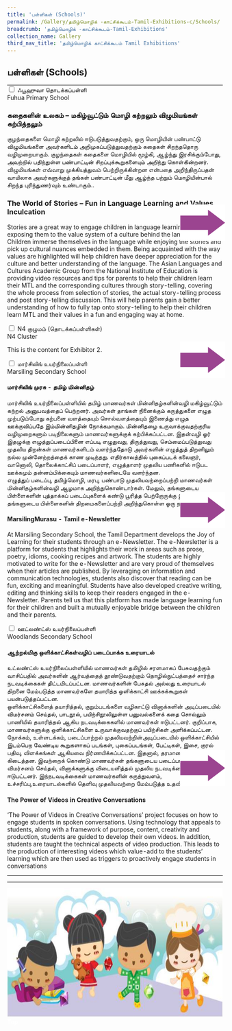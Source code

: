 ```yaml
---
title: 'பள்ளிகள் (Schools)'
permalink: /Gallery/தமிழ்மொழிக் -காட்சிக்கூடம்-Tamil-Exhibitions-c/Schools/
breadcrumb: 'தமிழ்மொழிக் -காட்சிக்கூடம்-Tamil-Exhibitions'
collection_name: Gallery
third_nav_title: 'தமிழ்மொழிக் காட்சிக்கூடம் Tamil Exhibitions'
---
```


##  பள்ளிகள்  (Schools)
<html>
<head>
<style>
 
.hl{
    display: inline-block;
    padding: 12px 20px;
    text-align: center;
    text-decoration: none;
    color: #fff;
    background-color: #4372d6;
    border-radius: 6px;
    outline: 0;
    cursor: pointer;
    margin-right: 10px;
    margin-bottom: 7px;
    width: 120px;
}
.tbl{
    border:0 none;
    padding:0; 
    margin:0;
    border-collapse: collapse;
}
.tbl a {
    position:absolute;
    margin-left: -100px;
}
</style>
</head>
<body>
  <table class="tbl">
<tr>
<td style="border:0 none;padding: 0; margin:0;">
<div class="atab">
      <input id="tab-1" type="checkbox" name="tab">
      <label for="tab-1" class="lbTM">ஃபூஹுவா தொடக்கப்பள்ளி<br/>Fuhua Primary School</label>
      <div class="tab-content">
      <h3>கதைகளின் உலகம் – மகிழ்வூட்டும் மொழி கற்றலும்  விழுமியங்கள் கற்பித்தலும் </h3>
      <p>
        குழந்தைகளை மொழி கற்றலில் ஈடுபடுத்துவதற்கும், ஒரு மொழியின் பண்பாட்டு விழுமியங்களை அவர்களிடம் அறிமுகப்படுத்துவதற்கும் கதைகள் சிறந்ததொரு வழிமுறையாகும். குழந்தைகள் கதைகளை மொழியில் மூழ்கி, ஆழ்ந்து இரசிக்கும்போது, அவற்றில் பதிந்துள்ள பண்பாட்டின் சிறப்புக்கூறுகளையும் அறிந்து கொள்கின்றனர். விழுமியங்கள் எவ்வாறு முக்கியத்துவம் பெற்றிருக்கின்றன என்பதை அறிந்திருப்பதன் வாயிலாக அவர்களுக்குத் தங்கள் பண்பாட்டின் மீது ஆழ்ந்த பற்றும் மொழியின்பால் சிறந்த புரிந்துணர்வும் உண்டாகும்.. </p>

<h3>The World of Stories – Fun in Language Learning and Values Inculcation</h3>
<p>Stories are a great way to engage children in language learning and exposing them to the value system of a culture behind the language.  Children immerse themselves in the language while enjoying the stories and pick up cultural nuances embedded in them.  Being acquainted with the way values are highlighted will help children have deeper appreciation for the culture and better understanding of the language.  The Asian Languages and Cultures Academic Group from the National Institute of Education is providing video resources and tips for parents to help their children learn their MTL and the corresponding cultures through story-telling, covering the whole process from selection of stories, the actual story-telling process and post story-telling discussion.  This will help parents gain a better understanding of how to fully tap onto story-telling to help their children learn MTL and their values in a fun and engaging way at home.

</p>
      </div>
</div>

</td>
<td style="border:0 none;padding: 0; margin:0;">
<a href="/test/Chinese-poster/"><img alt="Click here" src="/images/arrowTamil.png"></a>
</td>
</tr>
<tr>
<td style="border:0 none;padding: 0; margin:0;">
<div class="atab">
      <input id="tab-2" type="checkbox" name="tab">
      <label for="tab-2" class="lbTM">N4 குழுமம் (தொடக்கப்பள்ளிகள்)<br/>N4 Cluster</label>
      <div class="tab-content">
        <p>
          This is the content for Exhibitor 2.
        </p>
      </div>
</div>
</td>
<td style="border:0 none;padding: 0; margin:0;">
 <a href="/test/Chinese-poster/"><img alt="Click here" src="/images/arrowTamil.png"></a>
</td>
</tr>
<tr>
<td style="border:0 none;padding: 0; margin:0;">
<div class="atab">
      <input id="tab-3" type="checkbox" name="tab">
      <label for="tab-3">மார்சிலிங் உயர்நிலைப்பள்ளி<br/>Marsiling Secondary School</label>
      <div class="tab-content">
       <h4><strong>மார்சிலிங் முரசு - தமிழ் மின்னிதழ்</strong></h4>
       <p>மார்சிலிங் உயர்நிலைப்பள்ளியில் தமிழ் மாணவர்கள் மின்னிதழ்களின்வழி மகிழ்வூட்டும் கற்றல் அனுபவத்தைப் பெற்றனர். அவர்கள் தாங்கள் நினைக்கும் கருத்துகளை எழுத முற்படும்போது கற்பனை வளத்தையும் சொல்வளத்தையும் இணைத்து எழுத ஊக்குவிப்பதே இம்மின்னிதழின் நோக்கமாகும். மின்னிதழை உருவாக்குவதற்குரிய வழிமுறைகளும் படிநிலைகளும் மாணவர்களுக்குக் கற்பிக்கப்பட்டன. 
இதன்வழி ஓர் இதழுக்கு எழுத்துப்படைப்பினை எப்படி எழுதுவது, திருத்துவது, செம்மைப்படுத்துவது முதலிய திறன்கள் மாணவர்களிடம் வளர்ந்ததோடு அவர்களின் எழுத்துத் திறனிலும் நல்ல முன்னேற்றத்தைக் காண முடிந்தது. எதிர்காலத்தில் புகைப்படக் கலைஞர், வானொலி, தொலைக்காட்சிப் படைப்பாளர், எழுத்தாளர் முதலிய பணிகளில் ஈடுபட ஊக்கமும் தன்னம்பிக்கையும் மாணவர்களிடையே வளர்ந்தன.<br/>
எழுத்துப் படைப்பு, தமிழ்மொழி, மரபு, பண்பாடு முதலியவற்றைப்பற்றி மாணவர்கள் மின்னிதழ்களின்வழி ஆழமாக அறிந்துகொண்டார்கள். மேலும், தங்களுடைய பிள்ளைகளின் புத்தாக்கப் படைப்புகளைக் கண்டு பூரித்த பெற்றோருக்கு இம்மின்னிதழ் தங்களுடைய பிள்ளைகளின் திறமைகளைப்பற்றி அறிந்துகொள்ள ஒரு நல்ல 
</p>
       <h4><strong>MarsilingMurasu - Tamil e-Newsletter</strong></h4>
        <p>
         At Marsiling Secondary School, the Tamil Department develops the Joy of Learning for their students through an e-Newsletter. The e-Newsletter is a platform for students that highlights their work in areas such as prose, poetry, idioms, cooking recipes and artwork. The students are highly motivated to write for the e-Newsletter and are very proud of themselves when their articles are published. By leveraging on information and communication technologies, students also discover that reading can be fun, exciting and meaningful. Students have also developed creative writing, editing and thinking skills to keep their readers engaged in the e-Newsletter. Parents tell us that this platform has made language learning fun for their children and built a mutually enjoyable bridge between the children and their parents.
        </p>
      </div>
</div>
</td>
<td style="border:0 none;padding: 0; margin:0;">
 <a href="/test/Chinese-poster/"><img alt="Click here" src="/images/arrowTamil.png"></a>
</td>
</tr>
<tr>
<td style="border:0 none;padding: 0; margin:0;">
<div class="atab">
      <input id="tab-4" type="checkbox" name="tab">
      <label for="tab-4" class="lbTM">	ஊட்லண்ட்ஸ் உயர்நிலைப்பள்ளி<br/>Woodlands Secondary School</label>
      <div class="tab-content">
       <h4><strong>ஆற்றல்மிகு ஒளிக்காட்சிகள்வழிப் படைப்பாக்க உரையாடல்</strong></h4>
       <p>உட்லண்ட்ஸ் உயர்நிலைப்பள்ளியில் மாணவர்கள் தமிழில் சரளமாகப் பேசுவதற்கும் வாசிப்பதில் அவர்களின் ஆர்வத்தைத் தூண்டுவதற்கும் தொழில்நுட்பத்தைச் சார்ந்த நடவடிக்கைகள் திட்டமிடப்பட்டன. மாணவர்களின் பேசுதல் அல்லது உரையாடல் திறனை மேம்படுத்த மாணவர்களே தயாரித்த ஒளிக்காட்சி ஊக்கக்கூறுகள் பயன்படுத்தப்பட்டன. <br/>
ஒளிக்காட்சிகளைத் தயாரித்தல், குறும்படங்களை வழிகாட்டு வினாக்களின் அடிப்படையில் விமர்சனம் செய்தல், பாடநூல், பயிற்சிநூலிலுள்ள பனுவல்களைக் கதை சொல்லும் பாணியில் தயாரித்தல் ஆகிய நடவடிக்கைகளில் மாணவர்கள் ஈடுபட்டனர். குறிப்பாக, மாணவர்களுக்கு ஒளிக்காட்சிகளை உருவாக்குவதற்குப் பயிற்சிகள் அளிக்கப்பட்டன. 
நோக்கம், உள்ளடக்கம், படைப்பாற்றல் முதலியவற்றின்அடிப்படையில் ஒளிக்காட்சியில் இடம்பெற வேண்டிய கூறுகளாகப் படங்கள், புகைப்படங்கள், பேட்டிகள், இசை, குரல் பதிவு, விளக்கங்கள் ஆகியவை நிர்ணயிக்கப்பட்டன. இதனால், தரமான ஒளிக்காட்சிகள் கிடைத்தன.
இவற்றைக் கொண்டு மாணவர்கள் தங்களுடைய படைப்பாற்றலை விமர்சனம் செய்தல், வினாக்களுக்கு விடையளித்தல் முதலிய நடவடிக்கைகளில் ஈடுபட்டனர். இந்நடவடிக்கைகள் மாணவர்களின் கருத்துவளம், உச்சரிப்பு,உரையாடல்களில் தெளிவு முதலியவற்றை மேம்படுத்த உதவின.
</p>
        <h4><strong>The Power of Videos in Creative Conversations</strong></h4>
        <p>
        ‘The Power of Videos in Creative Conversations’ project focuses on how to engage students in spoken conversations. Using technology that appeals to students, along with a framework of purpose, content, creativity and production, students are guided to develop their own videos. In addition, students are taught the technical aspects of video production. This leads to the production of interesting videos which value-add to the students’ learning which are then used as triggers to proactively engage students in conversations
        </p>
      </div>
</div>
</td>
<td style="border:0 none;padding: 0; margin:0;">
 <a href="/test/Chinese-poster/"><img alt="Click here" src="/images/arrowTamil.png"></a>
</td>
</tr>
</table>

<hr>
<div class="image">
  <img src="images/New_footer.jpg" class="Image" width="1000" height="300"></div>
<div class="btntop"><a href="#top" style="text-decoration:none;"><span style="color:white"><b>Top</b></span></a></div>
